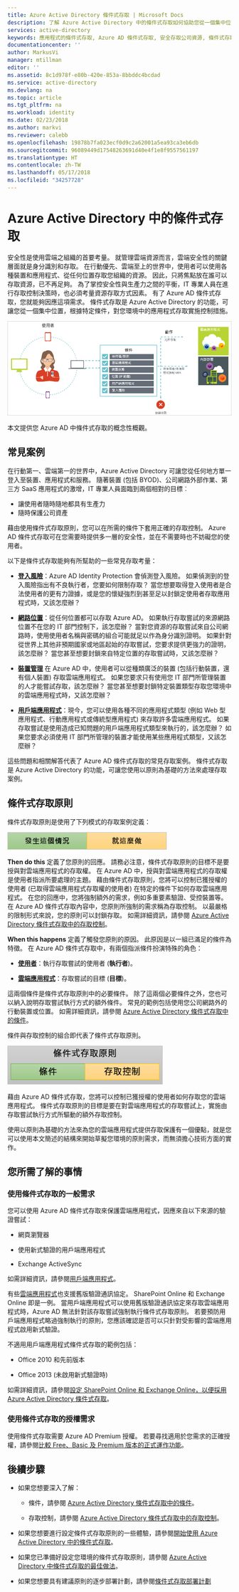 ```yaml
---
title: Azure Active Directory 條件式存取 | Microsoft Docs
description: 了解 Azure Active Directory 中的條件式存取如何協助您從一個集中位置管理存取控制。
services: active-directory
keywords: 應用程式的條件式存取, Azure AD 條件式存取, 安全存取公司資源, 條件式存取原則
documentationcenter: ''
author: MarkusVi
manager: mtillman
editor: ''
ms.assetid: 8c1d978f-e80b-420e-853a-8bbddc4bcdad
ms.service: active-directory
ms.devlang: na
ms.topic: article
ms.tgt_pltfrm: na
ms.workload: identity
ms.date: 02/23/2018
ms.author: markvi
ms.reviewer: calebb
ms.openlocfilehash: 19878b7fa023ecf0d9c2a62001a5ea93ca3eb6db
ms.sourcegitcommit: 96089449d17548263691d40e4f1e8f9557561197
ms.translationtype: HT
ms.contentlocale: zh-TW
ms.lasthandoff: 05/17/2018
ms.locfileid: "34257728"
---
```

# <a name="conditional-access-in-azure-active-directory"></a>Azure Active Directory 中的條件式存取

安全性是使用雲端之組織的首要考量。 就管理雲端資源而言，雲端安全性的關鍵層面就是身分識別和存取。 在行動優先、雲端至上的世界中，使用者可以使用各種裝置和應用程式、從任何位置存取您組織的資源。 因此，只將焦點放在誰可以存取資源，已不再足夠。 為了掌控安全性與生產力之間的平衡，IT 專業人員在進行存取控制決策時，也必須考量資源存取方式因素。 有了 Azure AD 條件式存取，您就能夠因應這項需求。 條件式存取是 Azure Active Directory 的功能，可讓您從一個集中位置，根據特定條件，對您環境中的應用程式存取實施控制措施。 


![控制](./media/active-directory-conditional-access-azure-portal/81.png)

本文提供您 Azure AD 中條件式存取的概念性概觀。


## <a name="common-scenarios"></a>常見案例

在行動第一、雲端第一的世界中，Azure Active Directory 可讓您從任何地方單一登入至裝置、應用程式和服務。 隨著裝置 (包括 BYOD)、公司網路外部作業、第三方 SaaS 應用程式的激增，IT 專業人員面臨到兩個相對的目標︰

- 讓使用者隨時隨地都具有生產力
- 隨時保護公司資產

藉由使用條件式存取原則，您可以在所需的條件下套用正確的存取控制。 Azure AD 條件式存取可在您需要時提供多一層的安全性，並在不需要時也不妨礙您的使用者。 

以下是條件式存取能夠有所幫助的一些常見存取考量：



- **[登入風險](active-directory-conditional-access-conditions.md#sign-in-risk)**：Azure AD Identity Protection 會偵測登入風險。 如果偵測到的登入風險指出有不良執行者，您要如何限制存取？ 當您想要取得登入使用者是合法使用者的更有力證據，或是您的懷疑強烈到甚至足以封鎖定使用者存取應用程式時，又該怎麼辦？

- **[網路位置](active-directory-conditional-access-locations.md)**：從任何位置都可以存取 Azure AD。 如果執行存取嘗試的來源網路位置不在您的 IT 部門控制下，該怎麼辦？ 當對您資源的存取嘗試來自公司網路時，使用使用者名稱與密碼的組合可能就足以作為身分識別證明。 如果針對從世界上其他非預期國家或地區起始的存取嘗試，您要求提供更強力的證明，該怎麼辦？ 當您甚至想要封鎖來自特定位置的存取嘗試時，又該怎麼辦？  

- **[裝置管理](active-directory-conditional-access-conditions.md#device-platforms)** 在 Azure AD 中，使用者可以從種類廣泛的裝置 (包括行動裝置，還有個人裝置) 存取雲端應用程式。 如果您要求只有使用您 IT 部門所管理裝置的人才能嘗試存取，該怎麼辦？ 當您甚至想要封鎖特定裝置類型存取您環境中的雲端應用程式時，又該怎麼辦？ 

- **[用戶端應用程式](active-directory-conditional-access-conditions.md#client-apps)**：現今，您可以使用各種不同的應用程式類型 (例如 Web 型應用程式、行動應用程式或傳統型應用程式) 來存取許多雲端應用程式。 如果存取嘗試是使用造成已知問題的用戶端應用程式類型來執行的，該怎麼辦？ 如果您要求必須使用 IT 部門所管理的裝置才能使用某些應用程式類型，又該怎麼辦？ 

這些問題和相關解答代表了 Azure AD 條件式存取的常見存取案例。 條件式存取是 Azure Active Directory 的功能，可讓您使用以原則為基礎的方法來處理存取案例。


## <a name="conditional-access-policies"></a>條件式存取原則

條件式存取原則是使用了下列模式的存取案例定義：

![控制](./media/active-directory-conditional-access-azure-portal/10.png)

**Then do this** 定義了您原則的回應。 請務必注意，條件式存取原則的目標不是要授與對雲端應用程式的存取權。 在 Azure AD 中，授與對雲端應用程式的存取權是使用者指派所要處理的主題。 藉由條件式存取原則，您將可以控制已獲授權的使用者 (已取得雲端應用程式存取權的使用者) 在特定的條件下如何存取雲端應用程式。 在您的回應中，您將強制額外的需求，例如多重要素驗證、受控裝置等。 在 Azure AD 條件式存取內容中，您原則所強制的需求稱為存取控制。 以最嚴格的限制形式來說，您的原則可以封鎖存取。 如需詳細資訊，請參閱 [Azure Active Directory 條件式存取中的存取控制](active-directory-conditional-access-controls.md)。
     

**When this happens** 定義了觸發您原則的原因。 此原因是以一組已滿足的條件為特徵。 在 Azure AD 條件式存取中，有兩個指派條件扮演特殊的角色：

- **[使用者](active-directory-conditional-access-conditions.md#users-and-groups)**：執行存取嘗試的使用者 (**執行者**)。 

- **[雲端應用程式](active-directory-conditional-access-conditions.md#cloud-apps)**：存取嘗試的目標 (**目標**)。    

這兩個條件是條件式存取原則中的必要條件。 除了這兩個必要條件之外，您也可以納入說明存取嘗試執行方式的額外條件。 常見的範例包括使用您公司網路外的行動裝置或位置。 如需詳細資訊，請參閱 [Azure Active Directory 條件式存取中的條件](active-directory-conditional-access-conditions.md)。   

條件與存取控制的組合即代表了條件式存取原則。 

![控制](./media/active-directory-conditional-access-azure-portal/51.png)

藉由 Azure AD 條件式存取，您將可以控制已獲授權的使用者如何存取您的雲端應用程式。 條件式存取原則的目標是要在對雲端應用程式的存取嘗試上，實施由存取嘗試執行方式所驅動的額外存取控制。

使用以原則為基礎的方法來為您的雲端應用程式提供存取保護有一個優點，就是您可以使用本文簡述的結構來開始草擬您環境的原則需求，而無須擔心技術方面的實作。 

## <a name="what-you-need-to-know"></a>您所需了解的事情

### <a name="general-requirements-for-using-conditional-access"></a>使用條件式存取的一般需求

您可以使用 Azure AD 條件式存取來保護雲端應用程式，因應來自以下來源的驗證嘗試：

- 網頁瀏覽器

- 使用新式驗證的用戶端應用程式

- Exchange ActiveSync

如需詳細資訊，請參閱[用戶端應用程式](active-directory-conditional-access-conditions.md#client-apps)。

有些[雲端應用程式](active-directory-conditional-access-conditions.md#cloud-apps)也支援舊版驗證通訊協定。 SharePoint Online 和 Exchange Online 即是一例。 當用戶端應用程式可以使用舊版驗證通訊協定來存取雲端應用程式時，Azure AD 無法針對該存取嘗試強制執行條件式存取原則。 若要預防用戶端應用程式略過強制執行的原則，您應該確認是否可以只針對受影響的雲端應用程式啟用新式驗證。

不適用用戶端應用程式條件式存取的範例包括：

- Office 2010 和先前版本

- Office 2013 (未啟用新式驗證時)

如需詳細資訊，請參閱[設定 SharePoint Online 和 Exchange Online，以便採用 Azure Active Directory 條件式存取](active-directory-conditional-access-no-modern-authentication.md)。


### <a name="license-requirements-for-using-conditional-access"></a>使用條件式存取的授權需求

使用條件式存取需要 Azure AD Premium 授權。 若要尋找適用於您需求的正確授權，請參閱[比較 Free、Basic 及 Premium 版本的正式運作功能](https://azure.microsoft.com/pricing/details/active-directory/)。


## <a name="next-steps"></a>後續步驟

- 如果您想要深入了解：
    - 條件，請參閱 [Azure Active Directory 條件式存取中的條件](active-directory-conditional-access-conditions.md)。

    - 存取控制，請參閱 [Azure Active Directory 條件式存取中的存取控制](active-directory-conditional-access-controls.md)。

- 如果您想要進行設定條件式存取原則的一些體驗，請參閱[開始使用 Azure Active Directory 中的條件式存取](active-directory-conditional-access-azure-portal-get-started.md)。

- 如果您已準備好設定您環境的條件式存取原則，請參閱 [Azure Active Directory 中條件式存取的最佳做法](active-directory-conditional-access-best-practices.md)。 

- 如果您想要具有建議原則的逐步部署計劃，請參閱[條件式存取部署計劃](http://aka.ms/conditionalaccessdeploymentplan)
